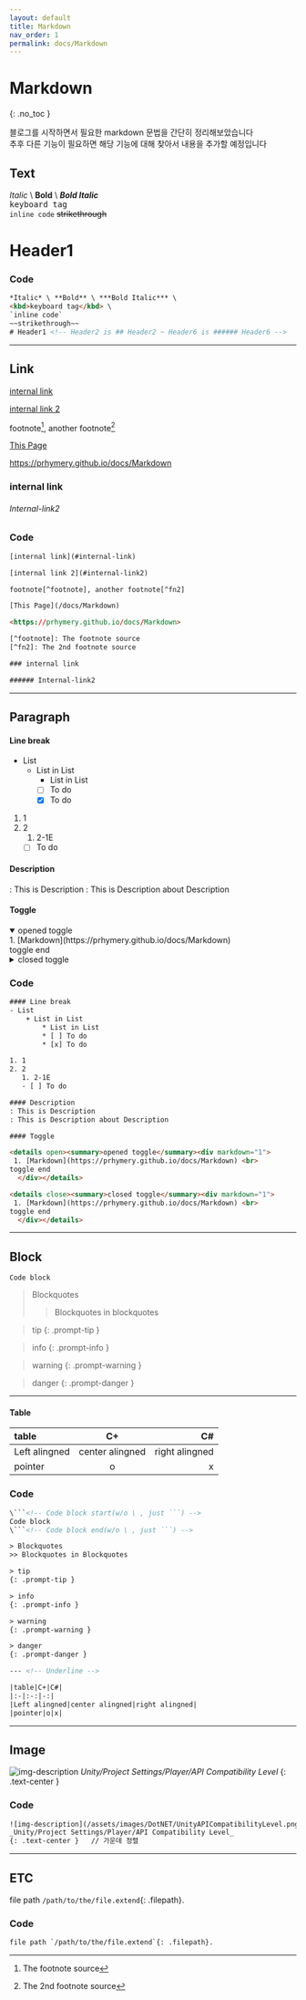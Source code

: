 ```yaml
---
layout: default
title: Markdown
nav_order: 1
permalink: docs/Markdown
---
```


# <b>Markdown</b>
{: .no_toc }

블로그를 시작하면서 필요한 markdown 문법을 간단히 정리해보았습니다<br>
추후 다른 기능이 필요하면 해당 기능에 대해 찾아서 내용을 추가할 예정입니다

## Text

*Italic* \ **Bold** \ ***Bold Italic*** \
<kbd>keyboard tag</kbd> \
`inline code`
~~strikethrough~~
# Header1


### Code

```html
*Italic* \ **Bold** \ ***Bold Italic*** \
<kbd>keyboard tag</kbd> \
`inline code`
~~strikethrough~~
# Header1 <!-- Header2 is ## Header2 ~ Header6 is ###### Header6 -->
```

---

## Link

[internal link](#internal-link)

[internal link 2](#internal-link2)

footnote[^footnote], another footnote[^fn2]

[This Page](/docs/Markdown)

<https://prhymery.github.io/docs/Markdown>

[^footnote]: The footnote source
[^fn2]: The 2nd footnote source

### internal link

###### Internal-link2

### Code

```html
[internal link](#internal-link)

[internal link 2](#internal-link2)

footnote[^footnote], another footnote[^fn2]

[This Page](/docs/Markdown)

<https://prhymery.github.io/docs/Markdown>

[^footnote]: The footnote source
[^fn2]: The 2nd footnote source

### internal link

###### Internal-link2

```

---

## Paragraph

#### Line break

- List
    + List in List
        * List in List
        * [ ] To do
        * [x] To do

1. 1
2. 2
   1. 2-1E
   - [ ] To do

#### Description

: This is Description
: This is Description about Description

#### Toggle

<details open><summary>opened toggle</summary><div markdown="1">
 1. [Markdown](https://prhymery.github.io/docs/Markdown) <br>
toggle end
  </div></details>

<details close><summary>closed toggle</summary><div markdown="1">
 1. [Markdown](https://prhymery.github.io/docs/Markdown) <br>
toggle end
  </div></details>

### Code

```html
#### Line break
- List
    + List in List
        * List in List
        * [ ] To do
        * [x] To do

1. 1
2. 2
   1. 2-1E
   - [ ] To do

#### Description
: This is Description
: This is Description about Description

#### Toggle

<details open><summary>opened toggle</summary><div markdown="1">
 1. [Markdown](https://prhymery.github.io/docs/Markdown) <br>
toggle end
  </div></details>

<details close><summary>closed toggle</summary><div markdown="1">
 1. [Markdown](https://prhymery.github.io/docs/Markdown) <br>
toggle end
  </div></details>
```

---

## Block

```
Code block
```
> Blockquotes
>> Blockquotes in blockquotes

> tip
{: .prompt-tip }

> info
{: .prompt-info }

> warning
{: .prompt-warning }

> danger
{: .prompt-danger }

---

#### Table

|table|C+|C#|
|:-|:-:|-:|
|Left alingned|center alingned|right alingned|
|pointer|o|x|

### Code

```html
\```<!-- Code block start(w/o \ , just ```) -->
Code block
\```<!-- Code block end(w/o \ , just ```) -->

> Blockquotes
>> Blockquotes in Blockquotes

> tip
{: .prompt-tip }

> info
{: .prompt-info }

> warning
{: .prompt-warning }

> danger
{: .prompt-danger }

--- <!-- Underline -->

|table|C+|C#|
|:-|:-:|-:|
|Left alingned|center alingned|right alingned|
|pointer|o|x|
```

---

## Image

![img-description](/assets/images/DotNET/UnityAPICompatibilityLevel.png)
_Unity/Project Settings/Player/API Compatibility Level_
{: .text-center }

### Code

```html
![img-description](/assets/images/DotNET/UnityAPICompatibilityLevel.png)
_Unity/Project Settings/Player/API Compatibility Level_
{: .text-center }   // 가운데 정렬
```

---

## ETC

file path `/path/to/the/file.extend`{: .filepath}.


### Code

```html
file path `/path/to/the/file.extend`{: .filepath}.
```
